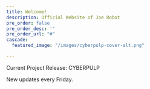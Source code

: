 ```yaml
---
title: Welcome!
description: Official Website of Joe Robot
pre_order: false
pre_order_desc: ''
pre_order_url: "#"
cascade:
  featured_image: "/images/cyberpulp-cover-alt.png"

---
```

<!-- This is joe's blog -->

Current Project Release: CYBERPULP

New updates every Friday.
